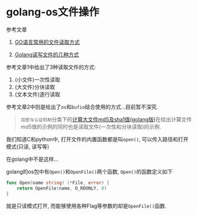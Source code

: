 # golang-os文件操作

参考文章

1. [GO语言常用的文件读取方式](https://www.jb51.net/article/58147.htm)

2. [Golang读写文件的几种方式](https://www.jianshu.com/p/7790ca1bc8f6)

参考文章1中给出了3种读取文件的方式: 

1. (小文件)一次性读取
2. (大文件)分块读取
3. (文本文件)逐行读取

参考文章2中则是给出了`os`和`bufio`结合使用的方式...目前暂不深究.

> `加密与认证机制`分类下的[计算大文件md5及sha1值(golang版)]()在给出计算文件md5值的示例的同时也是读取文件(一次性和分块读取)的示例.

我们知道C和python中, 打开文件的内置函数都是叫`open()`, 可以传入路径和打开模式(只读, 读写等)

在golang中不是这样...

golang的os包中有`Open()`和`OpenFile()`两个函数, `Open()`的函数定义如下

```go
func Open(name string) (*File, error) {
	return OpenFile(name, O_RDONLY, 0)
}
```

就是只读模式打开, 而能够使用各种Flag等参数的却是`OpenFile()`函数.
